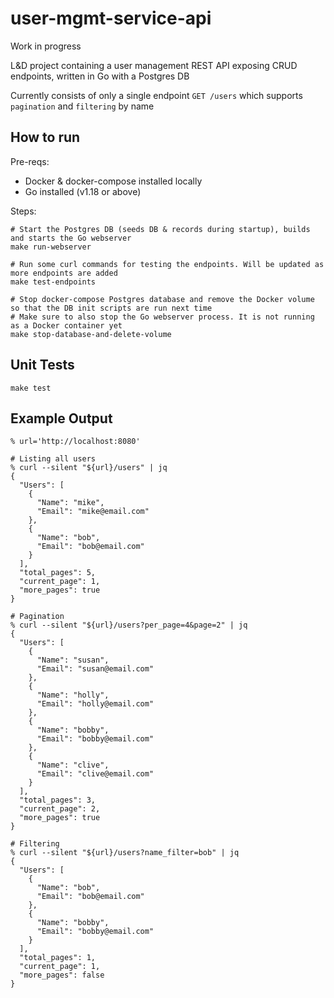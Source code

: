 # user-mgmt-service-api

Work in progress

L&D project containing a user management REST API exposing CRUD endpoints, written in Go with a Postgres DB

Currently consists of only a single endpoint `GET /users` which supports `pagination` and `filtering` by name

## How to run

Pre-reqs:
- Docker & docker-compose installed locally
- Go installed (v1.18 or above)

Steps:
```shell
# Start the Postgres DB (seeds DB & records during startup), builds and starts the Go webserver
make run-webserver

# Run some curl commands for testing the endpoints. Will be updated as more endpoints are added
make test-endpoints

# Stop docker-compose Postgres database and remove the Docker volume so that the DB init scripts are run next time
# Make sure to also stop the Go webserver process. It is not running as a Docker container yet
make stop-database-and-delete-volume
```

## Unit Tests
```shell
make test
```

## Example Output

```shell
% url='http://localhost:8080'

# Listing all users 
% curl --silent "${url}/users" | jq
{
  "Users": [
    {
      "Name": "mike",
      "Email": "mike@email.com"
    },
    {
      "Name": "bob",
      "Email": "bob@email.com"
    }
  ],
  "total_pages": 5,
  "current_page": 1,
  "more_pages": true
}

# Pagination
% curl --silent "${url}/users?per_page=4&page=2" | jq
{
  "Users": [
    {
      "Name": "susan",
      "Email": "susan@email.com"
    },
    {
      "Name": "holly",
      "Email": "holly@email.com"
    },
    {
      "Name": "bobby",
      "Email": "bobby@email.com"
    },
    {
      "Name": "clive",
      "Email": "clive@email.com"
    }
  ],
  "total_pages": 3,
  "current_page": 2,
  "more_pages": true
}

# Filtering
% curl --silent "${url}/users?name_filter=bob" | jq
{
  "Users": [
    {
      "Name": "bob",
      "Email": "bob@email.com"
    },
    {
      "Name": "bobby",
      "Email": "bobby@email.com"
    }
  ],
  "total_pages": 1,
  "current_page": 1,
  "more_pages": false
}
```
